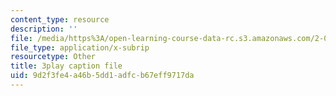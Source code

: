 ```yaml
---
content_type: resource
description: ''
file: /media/https%3A/open-learning-course-data-rc.s3.amazonaws.com/2-003sc-engineering-dynamics-fall-2011/9d2f3fe4a46b5dd1adfcb67eff9717da_mB_rrEN_Ltc.vtt
file_type: application/x-subrip
resourcetype: Other
title: 3play caption file
uid: 9d2f3fe4-a46b-5dd1-adfc-b67eff9717da
---
```

